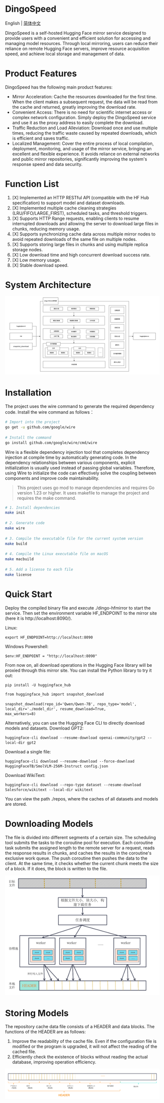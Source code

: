 # DingoSpeed
English | [简体中文](README-zh_CN.md)

DingoSpeed is a self-hosted Hugging Face mirror service designed to provide users with a convenient and efficient solution for accessing and managing model resources. Through local mirroring, users can reduce their reliance on remote Hugging Face servers, improve resource acquisition speed, and achieve local storage and management of data.

# Product Features
DingoSpeed has the following main product features:
* Mirror Acceleration: Cache the resources downloaded for the first time. When the client makes a subsequent request, the data will be read from the cache and returned, greatly improving the download rate.
* Convenient Access: There is no need for scientific internet access or complex network configuration. Simply deploy the DingoSpeed service and use it as the proxy address to easily complete the download.
* Traffic Reduction and Load Alleviation: Download once and use multiple times, reducing the traffic waste caused by repeated downloads, which is efficient and saves traffic.
* Localized Management: Cover the entire process of local compilation, deployment, monitoring, and usage of the mirror service, bringing an excellent and flexible experience. It avoids reliance on external networks and public mirror repositories, significantly improving the system's response speed and data security.

# Function List
1. [X] Implemented an HTTP RESTful API (compatible with the HF Hub specification) to support model and dataset downloads.
2. [X] Implemented multiple cache cleaning strategies (LRU/FIFO/LARGE_FIRST), scheduled tasks, and threshold triggers.
3. [X] Supports HTTP Range requests, enabling clients to resume interrupted downloads and allowing the server to download large files in chunks, reducing memory usage.
4. [X] Supports synchronizing cache data across multiple mirror nodes to avoid repeated downloads of the same file on multiple nodes.
5. [X] Supports storing large files in chunks and using multiple replica storage nodes.
6. [X] Low download time and high concurrent download success rate.
7. [X] Low memory usage.
8. [X] Stable download speed.


# System Architecture
![System Architecture](png/img.png)

# Installation
The project uses the wire command to generate the required dependency code. Install the wire command as follows：
```bash
# Import into the project
go get -u github.com/google/wire

# Install the command
go install github.com/google/wire/cmd/wire
```

Wire is a flexible dependency injection tool that completes dependency injection at compile time by automatically generating code. In the dependency relationships between various components, explicit initialization is usually used instead of passing global variables. Therefore, using Wire to initialize the code can effectively solve the coupling between components and improve code maintainability.
> This project uses go mod to manage dependencies and requires Go version 1.23 or higher. It uses makefile to manage the project and requires the make command.

```bash
# 1. Install dependencies
make init

# 2. Generate code
make wire

# 3. Compile the executable file for the current system version
make build

# 4. Compile the Linux executable file on macOS
make macbuild

# 5. Add a license to each file
make license

```
# Quick Start
Deploy the compiled binary file and execute ./dingo-hfmirror to start the service. Then set the environment variable HF_ENDPOINT to the mirror site (here it is http://localhost:8090/).

Linux:
```shell
export HF_ENDPOINT=http://localhost:8090
```
Windows Powershell:
```shell
$env:HF_ENDPOINT = "http://localhost:8090"
```
From now on, all download operations in the Hugging Face library will be proxied through this mirror site. You can install the Python library to try it out:

```shell
pip install -U huggingface_hub
```
```shell
from huggingface_hub import snapshot_download

snapshot_download(repo_id='Qwen/Qwen-7B', repo_type='model',
local_dir='./model_dir', resume_download=True,
max_workers=8)

```
Alternatively, you can use the Hugging Face CLI to directly download models and datasets.
Download GPT2:
```shell
huggingface-cli download --resume-download openai-community/gpt2 --local-dir gpt2
```
Download a single file:

```shell
huggingface-cli download --resume-download --force-download  HuggingFaceTB/SmolVLM-256M-Instruct config.json
```
Download WikiText:
```shell
huggingface-cli download --repo-type dataset --resume-download Salesforce/wikitext --local-dir wikitext
```
You can view the path ./repos, where the caches of all datasets and models are stored.

# Downloading Models
The file is divided into different segments of a certain size. The scheduling tool submits the tasks to the coroutine pool for execution. Each coroutine task submits the assigned length to the remote server for a request, reads the response results in chunks, and caches the results in the coroutine's exclusive work queue. The push coroutine then pushes the data to the client. At the same time, it checks whether the current chunk meets the size of a block. If it does, the block is written to the file.

![Downloading Models](png/img_download.png)

# Storing Models

The repository cache data file consists of a HEADER and data blocks. The functions of the HEADER are as follows:
1. Improve the readability of the cache file. Even if the configuration file is modified or the program is upgraded, it will not affect the reading of the cached file.
2. Efficiently check the existence of blocks without reading the actual database, improving operation efficiency.

![Storing Models](png/img_store.png)
